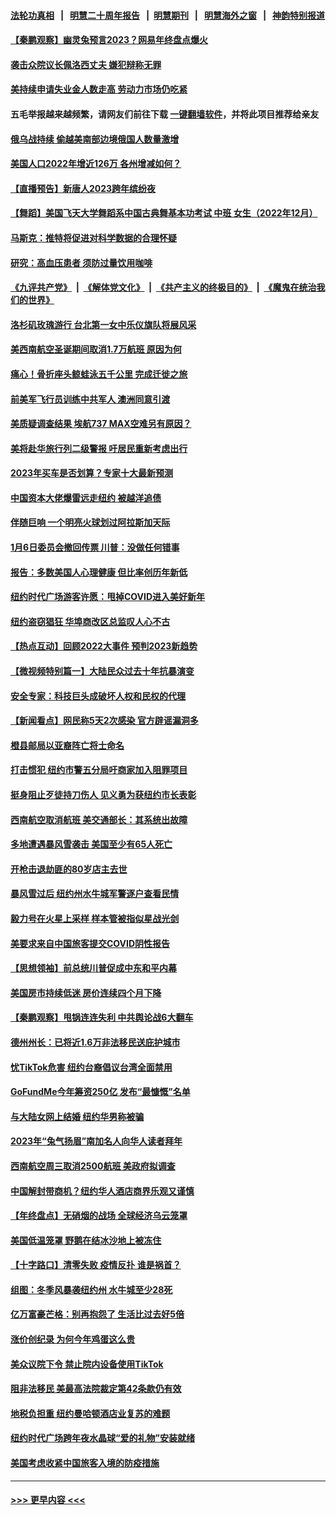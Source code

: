 #### [法轮功真相](https://github.com/gfw-breaker/truth/blob/master/README.md?t=0) &nbsp;&nbsp;|&nbsp;&nbsp; [明慧二十周年报告](https://github.com/gfw-breaker/mh-reports/blob/master/README.md?t=0) &nbsp;&nbsp;|&nbsp;&nbsp;[明慧期刊](https://github.com/gfw-breaker/mh-qikan) &nbsp;&nbsp;|&nbsp;&nbsp; [明慧海外之窗](https://github.com/gfw-breaker/mh-news/blob/master/README.md?t=0) &nbsp;&nbsp;|&nbsp;&nbsp; [神韵特别报道](https://github.com/gfw-breaker/mh-news/blob/master/shenyun.md?t=0)
#### [【秦鹏观察】幽灵兔预言2023？网易年终盘点爆火](../pages/nsc412/n13894708.md?t=12300943) 
#### [袭击众院议长佩洛西丈夫 嫌犯辩称无罪](../pages/nsc412/n13894738.md?t=12300943) 
#### [美持续申请失业金人数走高 劳动力市场仍吃紧](../pages/nsc412/n13894697.md?t=12300943) 
#### 五毛举报越来越频繁，请网友们前往下载 [一键翻墙软件](https://github.com/gfw-breaker/ssr-accounts)，并将此项目推荐给亲友
#### [俄乌战持续 偷越美南部边境俄国人数量激增](../pages/nsc412/n13894707.md?t=12300943) 
#### [美国人口2022年增近126万 各州增减如何？](../pages/nsc412/n13894713.md?t=12300943) 
#### [【直播预告】新唐人2023跨年缤纷夜](../pages/nsc412/n13894666.md?t=12300943) 
#### [【舞蹈】美国飞天大学舞蹈系中国古典舞基本功考试 中班 女生（2022年12月）](../pages/nsc412/n13894568.md?t=12300943) 
#### [马斯克：推特将促进对科学数据的合理怀疑](../pages/nsc412/n13894576.md?t=12300943) 
#### [研究：高血压患者 须防过量饮用咖啡](../pages/nsc412/n13894652.md?t=12300943) 
#### [《九评共产党》](https://github.com/begood0513/9ping.md/blob/master/README.md) &nbsp;|&nbsp; [《解体党文化》](../../../../jtdwh.md/blob/master/README.md)  &nbsp;|&nbsp; [《共产主义的终极目的》](../../../../gczydzjmd.md/blob/master/README.md) &nbsp;|&nbsp; [《魔鬼在统治我们的世界》](../../../../mgztzwmdsj.md/blob/master/README.md) 
#### [洛杉矶玫瑰游行 台北第一女中乐仪旗队将展风采](../pages/nsc412/n13894087.md?t=12300943) 
#### [美西南航空圣诞期间取消1.7万航班 原因为何](../pages/nsc412/n13894526.md?t=12300943) 
#### [痛心！骨折座头鲸蛙泳五千公里 完成迁徙之旅](../pages/nsc412/n13894290.md?t=12300943) 
#### [前美军飞行员训练中共军人 澳洲同意引渡](../pages/nsc412/n13894490.md?t=12300943) 
#### [美质疑调查结果 埃航737 MAX空难另有原因？](../pages/nsc412/n13894534.md?t=12300943) 
#### [美将赴华旅行列二级警报 吁居民重新考虑出行](../pages/nsc412/n13894518.md?t=12300943) 
#### [2023年买车是否划算？专家十大最新预测](../pages/nsc412/n13894139.md?t=12300943) 
#### [中国资本大佬爆雷远走纽约 被越洋追债](../pages/nsc412/n13894098.md?t=12300943) 
#### [伴随巨响 一个明亮火球划过阿拉斯加天际](../pages/nsc412/n13894130.md?t=12300943) 
#### [1月6日委员会撤回传票 川普：没做任何错事](../pages/nsc412/n13894499.md?t=12300943) 
#### [报告：多数美国人心理健康 但比率创历年新低](../pages/nsc412/n13893904.md?t=12300943) 
#### [纽约时代广场游客许愿：甩掉COVID进入美好新年](../pages/nsc412/n13894042.md?t=12300943) 
#### [纽约盗窃猖狂 华埠商改区总监叹人心不古](../pages/nsc412/n13894100.md?t=12300943) 
#### [【热点互动】回顾2022大事件 预判2023新趋势](../pages/nsc412/n13894463.md?t=12300943) 
#### [【微视频特别篇一】大陆民众过去十年抗暴演变](../pages/nsc412/n13894461.md?t=12300943) 
#### [安全专家：科技巨头成破坏人权和民权的代理](../pages/nsc412/n13894408.md?t=12300943) 
#### [【新闻看点】网民称5天2次感染 官方辟谣漏洞多](../pages/nsc412/n13893923.md?t=12300943) 
#### [橙县邮局以亚裔阵亡将士命名](../pages/nsc412/n13894119.md?t=12300943) 
#### [打击惯犯 纽约市警五分局吁商家加入阻罪项目](../pages/nsc412/n13894094.md?t=12300943) 
#### [挺身阻止歹徒持刀伤人 见义勇为获纽约市长表彰](../pages/nsc412/n13894096.md?t=12300943) 
#### [西南航空取消航班 美交通部长：其系统出故障](../pages/nsc412/n13894016.md?t=12300943) 
#### [多地遭遇暴风雪袭击 美国至少有65人死亡](../pages/nsc412/n13893906.md?t=12300943) 
#### [开枪击退劫匪的80岁店主去世](../pages/nsc412/n13893935.md?t=12300943) 
#### [暴风雪过后 纽约州水牛城军警逐户查看民情](../pages/nsc412/n13893855.md?t=12300943) 
#### [毅力号在火星上采样 样本管被指似星战光剑](../pages/nsc412/n13893743.md?t=12300943) 
#### [美要求来自中国旅客提交COVID阴性报告](../pages/nsc412/n13893834.md?t=12300943) 
#### [【思想领袖】前总统川普促成中东和平内幕](../pages/nsc412/n13868697.md?t=12300943) 
#### [美国房市持续低迷 房价连续四个月下降](../pages/nsc412/n13893897.md?t=12300943) 
#### [【秦鹏观察】甩锅连连失利 中共舆论战6大翻车](../pages/nsc412/n13893882.md?t=12300943) 
#### [德州州长：已将近1.6万非法移民送庇护城市](../pages/nsc412/n13893747.md?t=12300943) 
#### [忧TikTok危害 纽约台裔倡议台湾全面禁用](../pages/nsc412/n13893272.md?t=12300943) 
#### [GoFundMe今年筹资250亿 发布“最慷慨”名单](../pages/nsc412/n13893303.md?t=12300943) 
#### [与大陆女网上结婚 纽约华男称被骗](../pages/nsc412/n13893294.md?t=12300943) 
#### [2023年“兔气扬眉”南加名人向华人读者拜年](../pages/nsc412/n13893270.md?t=12300943) 
#### [西南航空周三取消2500航班 美政府拟调查](../pages/nsc412/n13893751.md?t=12300943) 
#### [中国解封带商机？纽约华人酒店商界乐观又谨慎](../pages/nsc412/n13893301.md?t=12300943) 
#### [【年终盘点】无硝烟的战场 全球经济乌云笼罩](../pages/nsc412/n13891799.md?t=12300943) 
#### [美国低温笼罩 野鹅在结冰沙地上被冻住](../pages/nsc412/n13893497.md?t=12300943) 
#### [【十字路口】清零失败 疫情反扑 谁是祸首？](../pages/nsc412/n13893035.md?t=12300943) 
#### [组图：冬季风暴袭纽约州 水牛城至少28死](../pages/nsc412/n13893378.md?t=12300943) 
#### [亿万富豪芒格：别再抱怨了 生活比过去好5倍](../pages/nsc412/n13893431.md?t=12300943) 
#### [涨价创纪录 为何今年鸡蛋这么贵](../pages/nsc412/n13893013.md?t=12300943) 
#### [美众议院下令 禁止院内设备使用TikTok](../pages/nsc412/n13893373.md?t=12300943) 
#### [阻非法移民 美最高法院裁定第42条款仍有效](../pages/nsc412/n13893148.md?t=12300943) 
#### [地税负担重 纽约曼哈顿酒店业复苏的难题](../pages/nsc412/n13893296.md?t=12300943) 
#### [纽约时代广场跨年夜水晶球“爱的礼物”安装就绪](../pages/nsc412/n13893305.md?t=12300943) 
#### [美国考虑收紧中国旅客入境的防疫措施](../pages/nsc412/n13893193.md?t=12300943) 

----
#### [ >>> 更早内容 <<< ](../indexes/nsc412-earlier.md)
